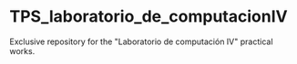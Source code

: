 # TPS_laboratorio_de_computacionIV
Exclusive repository for the "Laboratorio de computación IV" practical works.
